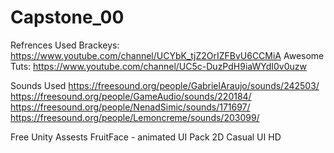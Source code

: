 # Capstone_00
Refrences Used
Brackeys: https://www.youtube.com/channel/UCYbK_tjZ2OrIZFBvU6CCMiA
Awesome Tuts: https://www.youtube.com/channel/UC5c-DuzPdH9iaWYdI0v0uzw

Sounds Used
https://freesound.org/people/GabrielAraujo/sounds/242503/
https://freesound.org/people/GameAudio/sounds/220184/
https://freesound.org/people/NenadSimic/sounds/171697/
https://freesound.org/people/Lemoncreme/sounds/203099/

Free Unity Assests
FruitFace - animated UI Pack
2D Casual UI HD